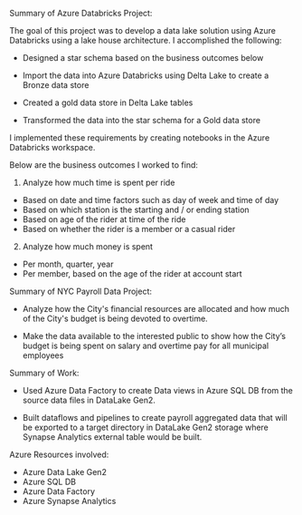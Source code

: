 Summary of Azure Databricks Project: 

The goal of this project was to develop a data lake solution using Azure Databricks using a lake house architecture. I accomplished the following:

- Designed a star schema based on the business outcomes below

- Import the data into Azure Databricks using Delta Lake to create a Bronze data store

- Created a gold data store in Delta Lake tables

- Transformed the data into the star schema for a Gold data store

I implemented these requirements by creating notebooks in the Azure Databricks workspace.

Below are the business outcomes I worked to find:

1. Analyze how much time is spent per ride
- Based on date and time factors such as day of week and time of day
- Based on which station is the starting and / or ending station
- Based on age of the rider at time of the ride
- Based on whether the rider is a member or a casual rider
2. Analyze how much money is spent
- Per month, quarter, year
- Per member, based on the age of the rider at account start

Summary of NYC Payroll Data Project:

- Analyze how the City's financial resources are allocated and how much of the City's budget is being devoted to overtime.

- Make the data available to the interested public to show how the City’s budget is being spent on salary and overtime pay for all municipal employees

Summary of Work:

- Used Azure Data Factory to create Data views in Azure SQL DB from the source data files in DataLake Gen2. 

- Built dataflows and pipelines to create payroll aggregated data that will be exported to a target directory in DataLake Gen2 storage where Synapse Analytics external table would be built.

Azure Resources involved:

- Azure Data Lake Gen2
- Azure SQL DB
- Azure Data Factory
- Azure Synapse Analytics
